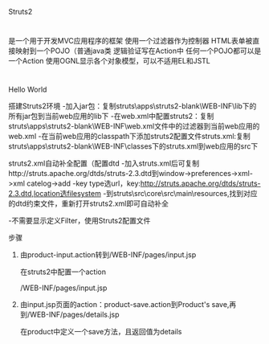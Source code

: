 Struts2
#

是一个用于开发MVC应用程序的框架
使用一个过滤器作为控制器
HTML表单被直接映射到一个POJO（普通java类
逻辑验证写在Action中
任何一个POJO都可以是一个Action
使用OGNL显示各个对象模型，可以不适用EL和JSTL

#
Hello World

搭建Struts2环境
-加入jar包：复制struts\apps\struts2-blank\WEB-INF\lib下的所有jar包到当前web应用的lib下
-在web.xml中配置struts2：复制struts\apps\struts2-blank\WEB-INF\web.xml文件中的过滤器到当前web应用的web.xml
-在当前web应用的classpath下添加struts2配置文件struts.xml:复制struts\apps\struts2-blank\WEB-INF\classes下的struts.xml到web应用的src下

struts2.xml自动补全配置（配置dtd
-加入struts.xml后可复制http://struts.apache.org/dtds/struts-2.3.dtd到window->preferences->xml->xml catelog->add
-key type选url，key:http://struts.apache.org/dtds/struts-2.3.dtd,location选filesystem
-到struts\src\core\src\main\resources,找到对应的dtd约束文件，重新打开struts2.xml即可自动补全

-不需要显示定义Filter，使用Struts2配置文件

步骤
1.	由product-input.action转到/WEB-INF/pages/input.jsp
	
	在struts2中配置一个action
	
	<action name="product-input">
		<result>/WEB-INF/pages/input.jsp</result>
	</action>

2.	由input.jsp页面的action：product-save.action到Product's save,再到/WEB-INF/pages/details.jsp
	
	在product中定义一个save方法，且返回值为details 